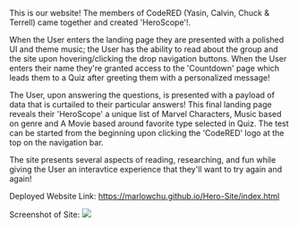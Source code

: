 This is our website! The members of CodeRED (Yasin, Calvin, Chuck & Terrell) came together and created 'HeroScope'!.

When the User enters the landing page they are presented with a polished UI and theme music; the User has the ability to read about the group and the site upon hovering/clicking the drop navigation buttons. When the User enters their name they're granted access to the 'Countdown' page which leads them to a Quiz after greeting them with a personalized message!

The User, upon answering the questions, is presented with a payload of data that is curtailed to their particular answers! This final landing page reveals their 'HeroScope' a unique list of Marvel Characters, Music based on genre and A Movie based around favorite type selected in Quiz. The test can be started from the beginning upon clicking the 'CodeRED' logo at the top on the navigation bar.

The site presents several aspects of reading, researching, and fun while giving the User an interavtice experience that they'll want to try again and again!

Deployed Website Link: https://marlowchu.github.io/Hero-Site/index.html

Screenshot of Site: <img src="./Develop/images/HeroScope_Gif.gif">
